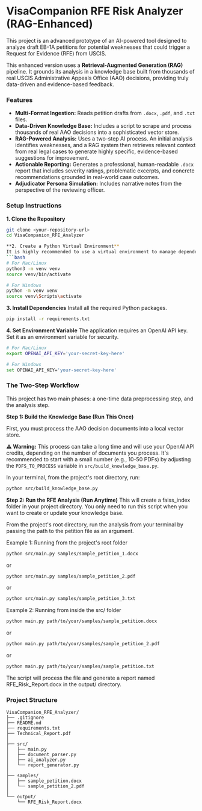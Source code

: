 # VisaCompanion RFE Risk Analyzer (RAG-Enhanced)

This project is an advanced prototype of an AI-powered tool designed to analyze draft EB-1A petitions for potential weaknesses that could trigger a Request for Evidence (RFE) from USCIS.

This enhanced version uses a **Retrieval-Augmented Generation (RAG)** pipeline. It grounds its analysis in a knowledge base built from thousands of real USCIS Administrative Appeals Office (AAO) decisions, providing truly data-driven and evidence-based feedback.

### Features

-   **Multi-Format Ingestion:** Reads petition drafts from `.docx`, `.pdf`, and `.txt` files.
-   **Data-Driven Knowledge Base:** Includes a script to scrape and process thousands of real AAO decisions into a sophisticated vector store.
-   **RAG-Powered Analysis:** Uses a two-step AI process. An initial analysis identifies weaknesses, and a RAG system then retrieves relevant context from real legal cases to generate highly specific, evidence-based suggestions for improvement.
-   **Actionable Reporting:** Generates a professional, human-readable `.docx` report that includes severity ratings, problematic excerpts, and concrete recommendations grounded in real-world case outcomes.
-   **Adjudicator Persona Simulation:** Includes narrative notes from the perspective of the reviewing officer.

### Setup Instructions

**1. Clone the Repository**
```bash
git clone <your-repository-url>
cd VisaCompanion_RFE_Analyzer

**2. Create a Python Virtual Environment**
It is highly recommended to use a virtual environment to manage dependencies.
```bash
# For Mac/Linux
python3 -m venv venv
source venv/bin/activate

# For Windows
python -m venv venv
source venv\Scripts\activate
```

**3. Install Dependencies**
Install all the required Python packages.
```bash
pip install -r requirements.txt
```

**4. Set Environment Variable**
The application requires an OpenAI API key. Set it as an environment variable for security.
```bash
# For Mac/Linux
export OPENAI_API_KEY='your-secret-key-here'

# For Windows
set OPENAI_API_KEY='your-secret-key-here'
```

### The Two-Step Workflow

This project has two main phases: a one-time data preprocessing step, and the analysis step.

**Step 1: Build the Knowledge Base (Run This Once)**

First, you must process the AAO decision documents into a local vector store.

**⚠️ Warning:** This process can take a long time and will use your OpenAI API credits, depending on the number of documents you process. It's recommended to start with a small number (e.g., 10-50 PDFs) by adjusting the `PDFS_TO_PROCESS` variable in `src/build_knowledge_base.py`.

In your terminal, from the project's root directory, run:
```bash
python src/build_knowledge_base.py
```

**Step 2: Run the RFE Analysis (Run Anytime)**
This will create a faiss_index folder in your project directory. You only need to run this script when you want to create or update your knowledge base.

From the project's root directory, run the analysis from your terminal by passing the path to the petition file as an argument.

Example 1: Running from the project's root folder
```bash
python src/main.py samples/sample_petition_1.docx
```
or
```bash
python src/main.py samples/sample_petition_2.pdf
```
or
```bash
python src/main.py samples/sample_petition_3.txt
```
Example 2: Running from inside the src/ folder
```bash
python main.py path/to/your/samples/sample_petition.docx
```
or
```bash
python main.py path/to/your/samples/sample_petition_2.pdf
```
or
```bash
python main.py path/to/your/samples/sample_petition.txt
```

The script will process the file and generate a report named RFE_Risk_Report.docx in the output/ directory.

### Project Structure

```
VisaCompanion_RFE_Analyzer/
├── .gitignore
├── README.md
├── requirements.txt
├── Technical_Report.pdf
│
├── src/
│   ├── main.py
│   ├── document_parser.py
│   ├── ai_analyzer.py
│   └── report_generator.py
│
├── samples/
│   ├── sample_petition.docx
│   └── sample_petition_2.pdf
│
└── output/
    └── RFE_Risk_Report.docx
```